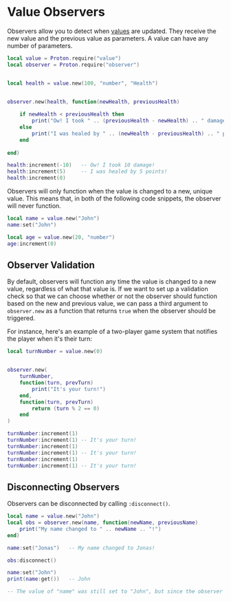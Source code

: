 # Value Observers

Observers allow you to detect when [values](values.md) are updated. They receive the new value and the previous value as parameters. A value can have any number of parameters.

``` lua linenums="1"
local value = Proton.require("value")
local observer = Proton.require("observer")


local health = value.new(100, "number", "Health")


observer.new(health, function(newHealth, previousHealth)
	
	if newHealth < previousHealth then
		print("Ow! I took " .. (previousHealth - newHealth) .. " damage!")
	else
		print("I was healed by " .. (newHealth - previousHealth) .. " points!")
    end
	
end)

health:increment(-10)   -- Ow! I took 10 damage!
health:increment(5)     -- I was healed by 5 points!
health:increment(0)
```

Observers will only function when the value is changed to a new, unique value. This means that, in both of the following code snippets, the observer will never function.

``` lua
local name = value.new("John")
name:set("John")
```

``` lua
local age = value.new(20, "number")
age:increment(0)
```

## Observer Validation

By default, observers will function any time the value is changed to a new value, regardless of what that value is. If we want to set up a validation check so that we can choose whether or not the observer should function based on the new and previous value, we can pass a third argument to `observer.new` as a function that returns `true` when the observer should be triggered.

For instance, here's an example of a two-player game system that notifies the player when it's their turn:

``` lua linenums="1"
local turnNumber = value.new(0)


observer.new(
	turnNumber,
	function(turn, prevTurn)
		print("It's your turn!")
	end,
	function(turn, prevTurn)
		return (turn % 2 == 0)
	end
)

turnNumber:increment(1)
turnNumber:increment(1) -- It's your turn!
turnNumber:increment(1)
turnNumber:increment(1) -- It's your turn!
turnNumber:increment(1)
turnNumber:increment(1) -- It's your turn!
```

## Disconnecting Observers

Observers can be disconnected by calling `:disconnect()`.

``` lua linenums="1"
local name = value.new("John")
local obs = observer.new(name, function(newName, previousName)
    print("My name changed to " .. newName .. "!")
end)

name:set("Jonas")   -- My name changed to Jonas!

obs:disconnect()

name:set("John")
print(name:get())   -- John

-- The value of "name" was still set to "John", but since the observer has been disconnected, it won't be printed.
```
